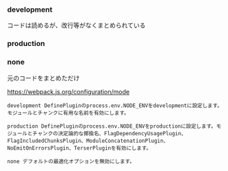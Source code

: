 ### development

コードは読めるが、改行等がなくまとめられている

### production

### none

元のコードをまとめただけ

https://webpack.js.org/configuration/mode

```
development DefinePluginのprocess.env.NODE_ENVをdevelopmentに設定します。モジュールとチャンクに有用な名前を有効にします。

production DefinePluginのprocess.env.NODE_ENVをproductionに設定します。モジュールとチャンクの決定論的な揶揄名、FlagDependencyUsagePlugin、FlagIncludedChunksPlugin、ModuleConcatenationPlugin、NoEmitOnErrorsPlugin、TerserPluginを有効にします。

none デフォルトの最適化オプションを無効にします。
```
